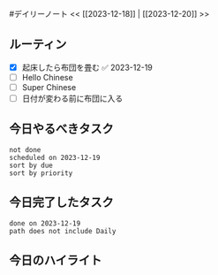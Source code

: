 #デイリーノート
<< [[2023-12-18]] | [[2023-12-20]] >>
## ルーティン
- [x] 起床したら布団を畳む ✅ 2023-12-19
- [ ] Hello Chinese
- [ ] Super Chinese
- [ ] 日付が変わる前に布団に入る
## 今日やるべきタスク
```tasks
not done
scheduled on 2023-12-19
sort by due
sort by priority
```
## 今日完了したタスク
```tasks
done on 2023-12-19
path does not include Daily
```
## 今日のハイライト
